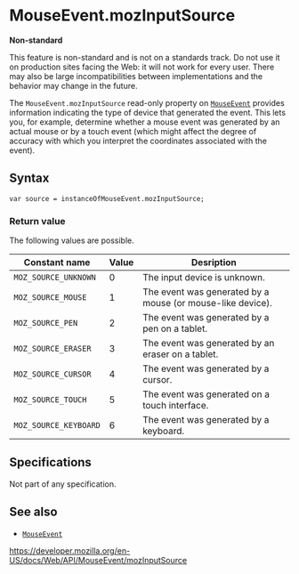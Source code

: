 MouseEvent.mozInputSource
=========================

**Non-standard**

This feature is non-standard and is not on a standards track. Do not use it on production sites facing the Web: it will not work for every user. There may also be large incompatibilities between implementations and the behavior may change in the future.

The `MouseEvent.mozInputSource` read-only property on [`MouseEvent`](../mouseevent) provides information indicating the type of device that generated the event. This lets you, for example, determine whether a mouse event was generated by an actual mouse or by a touch event (which might affect the degree of accuracy with which you interpret the coordinates associated with the event).

Syntax
------

    var source = instanceOfMouseEvent.mozInputSource;

### Return value

The following values are possible.

<table><thead><tr class="header"><th>Constant name</th><th>Value</th><th>Desription</th></tr></thead><tbody><tr class="odd"><td><code>MOZ_SOURCE_UNKNOWN</code></td><td>0</td><td>The input device is unknown.</td></tr><tr class="even"><td><code>MOZ_SOURCE_MOUSE</code></td><td>1</td><td>The event was generated by a mouse (or mouse-like device).</td></tr><tr class="odd"><td><code>MOZ_SOURCE_PEN</code></td><td>2</td><td>The event was generated by a pen on a tablet.</td></tr><tr class="even"><td><code>MOZ_SOURCE_ERASER</code></td><td>3</td><td>The event was generated by an eraser on a tablet.</td></tr><tr class="odd"><td><code>MOZ_SOURCE_CURSOR</code></td><td>4</td><td>The event was generated by a cursor.</td></tr><tr class="even"><td><code>MOZ_SOURCE_TOUCH</code></td><td>5</td><td>The event was generated on a touch interface.</td></tr><tr class="odd"><td><code>MOZ_SOURCE_KEYBOARD</code></td><td>6</td><td>The event was generated by a keyboard.</td></tr></tbody></table>

Specifications
--------------

Not part of any specification.

See also
--------

-   [`MouseEvent`](../mouseevent)

<a href="https://developer.mozilla.org/en-US/docs/Web/API/MouseEvent/mozInputSource" class="_attribution-link">https://developer.mozilla.org/en-US/docs/Web/API/MouseEvent/mozInputSource</a>
